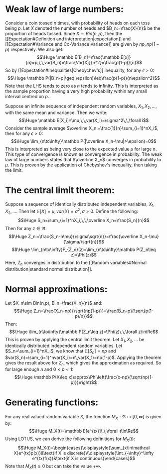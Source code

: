 # Weak law of large numbers:

Consider a coin tossed $n$ times, with probability of heads on each toss being $p$. Let $X$ denoted the number of heads and $B_n:=\frac{X}{n}$ be the proportion of heads tossed. Since $X\sim Bin(n,p)$, then the [[Expectation#Definition and interpretation|expectation]] and [[Expectation#Variance and Co-Variance|variance]] are given by $np,np(1-p)$ respectively. We also get:$$\Huge \mathbb E[B_n]=\frac{\mathbb E[x]}{n}=p,\,\,var(B_n)=\frac{Var(X)}{n^2}=\frac{p(1-p)}{n}$$
So by [[Expectation#Inequalities|Chebychev's]] inequality, for any $\epsilon>0$:$$\Huge \mathbb P(|B_n-p|\geq \epsilon)\leq\frac{p(1-p)}{n\epsilon^2}$$
Note that the LHS tends to zero as $n$ tends to infinity. This is interpreted as the sample proportion having a very high probability within any small interval centred on $p$.

Suppose an infinite sequence of independent random variables, $X_1,X_2,\dots$, with the same mean and variance. Then we write:$$\Huge \mathbb E[X_i]=\mu,\,\,var(X_i)=\sigma^2\,\,\forall i$$
Consider the sample average $\overline X_n:=\frac{1}{n}\sum_{i=1}^nX_i$, then for any $\epsilon>0$:$$\Huge \lim_{n\to\infty}\mathbb P(|\overline X_n-\mu|>\epsilon)=0$$
This is interpreted as being very close to the expected value $\mu$ for large $n$. This type of convergence is known as convergence in probability. The weak law of large numbers states that $\overline X_n$ converges in probability to $\mu$. This is proven by the application of Chebyshev's inequality, then taking the limit.

# The central limit theorem:

Suppose a sequence of identically distributed independent variables, $X_1,X_2,\dots$. Then let $\mathbb E[X]=\mu,var(X)=\sigma^2,\,\sigma>0$. Define the following:$$\Huge S_n=\sum_{i=1}^nX_i,\,\,\overline X_n=\frac{S_n}{n}$$
Then for any $z\in\Re$:$$\Huge Z_n:=\frac{S_n-n\mu}{\sigma\sqrt{n}}=\frac{\overline X_n-\mu}{\sigma/\sqrt{n}}$$$$\Huge \lim_{n\to\infty}F_{Z_n}(z)=\lim_{n\to\infty}\mathbb P(Z_n\leq z)=\Phi(z)$$
Here, $Z_n$ converges in distribution to the [[Random variables#Normal distribution|standard normal distribution]].

# Normal approximations:

Let $X_n\sim Bin(n,p), B_n=\frac{X_n}{n}$ and:$$\Huge Z_n=\frac{X_n-np}{\sqrt{np(1-p)}}=\frac{B_n-p}{\sqrt{p(1-p)/n}}$$
Then:$$\Huge \lim_{n\to\infty}\mathbb P(Z_n\leq z)=\Phi(z)\,\,\forall z\in\Re$$
This is proven by applying the central limit theorem. Let $X_1,X_2,\dots$ be identically distributed independent random variables. Let $S_n=\sum_{i=1}^nX_i$, we know that $\mathbb E[S_n]=np$ and $var(S_n)=\sum_{i=1}^nvar(X_i)=n\,var(X_1)=np(1-p)$. Applying the theorem gives the result above for $Z_n$, which gives the approximation as required. So for large enough $n$ and $0<p<1$:$$\Huge \mathbb P(X\leq x)\approx\Phi\left(\frac{x-np}{\sqrt{np(1-p)}}\right)$$

# Generating functions:

For any real valued random variable $X$, the function $M_X:\Re\mapsto[0,\infty]$ is given by:$$\Huge M_X(t)=\mathbb E[e^{tx}]\,\,\forall t\in\Re$$
Using LOTUS, we can derive the following definitions for $M_X(t)$:$$\Huge M_X(t)=\begin{cases}\displaystyle{\sum_{x\in\mathcal X}e^{tx}p(x)}&\text{if X is discrete}\\\displaystyle{\int_{-\infty}^\infty e^{tx}f(x)}&\text{if X is continuous}\end{cases}$$
Note that $M_X(t)\geq 0$ but can take the value $+\infty$.